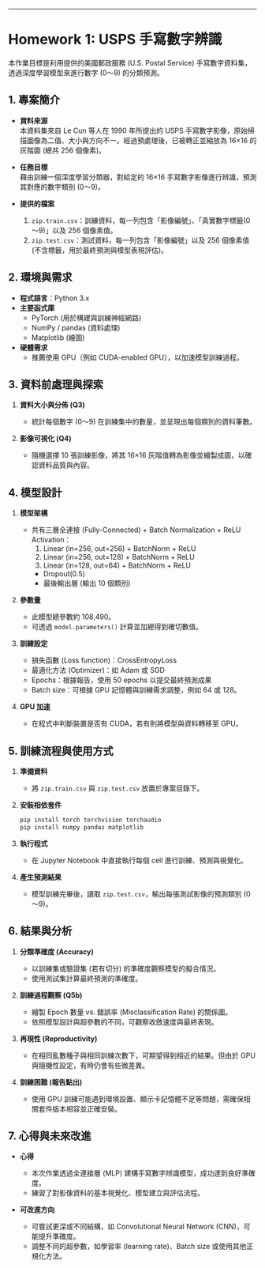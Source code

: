 
---

# Homework 1: USPS 手寫數字辨識

本作業目標是利用提供的美國郵政服務 (U.S. Postal Service) 手寫數字資料集，透過深度學習模型來進行數字 (0～9) 的分類預測。

## 1. 專案簡介

- **資料來源**  
  本資料集來自 Le Cun 等人在 1990 年所提出的 USPS 手寫數字影像，原始掃描圖像為二值、大小與方向不一。經過預處理後，已被轉正並縮放為 16×16 的灰階圖 (總共 256 個像素)。

- **任務目標**  
  藉由訓練一個深度學習分類器，對給定的 16×16 手寫數字影像進行辨識，預測其對應的數字類別 (0～9)。

- **提供的檔案**  
  1. `zip.train.csv`：訓練資料，每一列包含「影像編號」、「真實數字標籤(0～9)」以及 256 個像素值。  
  2. `zip.test.csv`：測試資料，每一列包含「影像編號」以及 256 個像素值 (不含標籤，用於最終預測與模型表現評估)。  

## 2. 環境與需求

- **程式語言**：Python 3.x  
- **主要函式庫**  
  - PyTorch (用於構建與訓練神經網路)  
  - NumPy / pandas (資料處理)  
  - Matplotlib (繪圖)  
- **硬體需求**  
  - 推薦使用 GPU（例如 CUDA-enabled GPU），以加速模型訓練過程。

## 3. 資料前處理與探索  

1. **資料大小與分佈 (Q3)**  
   - 統計每個數字 (0～9) 在訓練集中的數量，並呈現出每個類別的資料筆數。

2. **影像可視化 (Q4)**  
   - 隨機選擇 10 張訓練影像，將其 16×16 灰階值轉為影像並繪製成圖，以確認資料品質與內容。

## 4. 模型設計

1. **模型架構**  
   - 共有三層全連接 (Fully-Connected) + Batch Normalization + ReLU Activation：
     1. Linear (in=256, out=256) + BatchNorm + ReLU  
     2. Linear (in=256, out=128) + BatchNorm + ReLU  
     3. Linear (in=128, out=64) + BatchNorm + ReLU  
     - Dropout(0.5)  
     - 最後輸出層 (輸出 10 個類別)
   
2. **參數量**  
   - 此模型總參數約 108,490。  
   - 可透過 `model.parameters()` 計算並加總得到確切數值。

3. **訓練設定**  
   - 損失函數 (Loss function)：CrossEntropyLoss  
   - 最適化方法 (Optimizer)：如 Adam 或 SGD  
   - Epochs：根據報告，使用 50 epochs 以提交最終預測成果
   - Batch size：可根據 GPU 記憶體與訓練需求調整，例如 64 或 128。  

4. **GPU 加速**  
   - 在程式中判斷裝置是否有 CUDA，若有則將模型與資料轉移至 GPU。

## 5. 訓練流程與使用方式

1. **準備資料**  
   - 將 `zip.train.csv` 與 `zip.test.csv` 放置於專案目錄下。  

2. **安裝相依套件**  
   ```bash
   pip install torch torchvision torchaudio
   pip install numpy pandas matplotlib
   ```

3. **執行程式**  
   - 在 Jupyter Notebook 中直接執行每個 cell 進行訓練、預測與視覺化。

4. **產生預測結果**  
   - 模型訓練完畢後，讀取 `zip.test.csv`，輸出每張測試影像的預測類別 (0～9)。  

## 6. 結果與分析

1. **分類準確度 (Accuracy)**  
   - 以訓練集或驗證集 (若有切分) 的準確度觀察模型的擬合情況。  
   - 使用測試集計算最終預測的準確度。

2. **訓練過程觀察 (Q5b)**  
   - 繪製 Epoch 數量 vs. 錯誤率 (Misclassification Rate) 的關係圖。  
   - 依照模型設計與超參數的不同，可觀察收斂速度與最終表現。

3. **再現性 (Reproductivity)**  
   - 在相同亂數種子與相同訓練次數下，可期望得到相近的結果。但由於 GPU 與隨機性設定，有時仍會有些微差異。

4. **訓練困難 (報告點出)**  
   - 使用 GPU 訓練可能遇到環境設置、顯示卡記憶體不足等問題，需確保相關套件版本相容並正確安裝。

## 7. 心得與未來改進

- **心得**  
  - 本次作業透過全連接層 (MLP) 建構手寫數字辨識模型，成功達到良好準確度。  
  - 練習了對影像資料的基本視覺化、模型建立與評估流程。

- **可改進方向**  
  - 可嘗試更深或不同結構，如 Convolutional Neural Network (CNN)，可能提升準確度。  
  - 調整不同的超參數，如學習率 (learning rate)、Batch size 或使用其他正規化方法。
